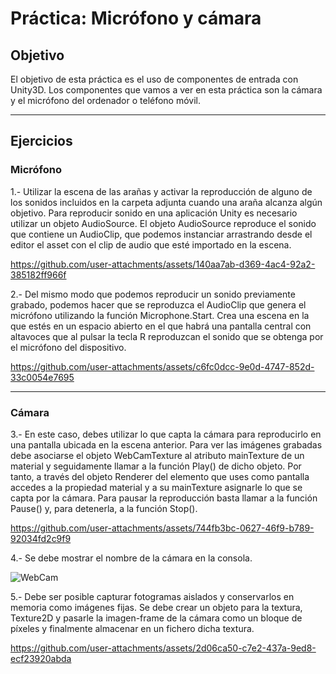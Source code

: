 # Práctica: Micrófono y cámara

## Objetivo

El objetivo de esta práctica es el uso de componentes de entrada con Unity3D. Los componentes que vamos a ver en esta práctica son la cámara y el micrófono del ordenador o teléfono móvil.

---

## Ejercicios

### Micrófono

1.- Utilizar la escena de las arañas y activar la reproducción de alguno de los sonidos incluidos en la carpeta adjunta cuando una araña alcanza algún objetivo. Para reproducir sonido en una aplicación Unity es necesario utilizar un objeto AudioSource. El objeto AudioSource reproduce el sonido que contiene un AudioClip, que podemos instanciar arrastrando desde el editor el asset con el clip de audio que esté importado en la escena.

https://github.com/user-attachments/assets/140aa7ab-d369-4ac4-92a2-385182ff966f

2.- Del mismo modo que podemos reproducir un sonido previamente grabado, podemos hacer que se reproduzca el AudioClip que genera el micrófono utilizando la función Microphone.Start. Crea una escena en la que estés en un espacio abierto en el que habrá una pantalla central con altavoces que al pulsar la tecla R reproduzcan el sonido que se obtenga por el micrófono del dispositivo.

https://github.com/user-attachments/assets/c6fc0dcc-9e0d-4747-852d-33c0054e7695

---

### Cámara

3.- En este caso, debes utilizar lo que capta la cámara para reproducirlo en una pantalla ubicada en la escena anterior. Para ver las imágenes grabadas debe asociarse el objeto WebCamTexture al atributo mainTexture de un material y seguidamente llamar a la función Play() de dicho objeto. Por tanto, a través del objeto Renderer del elemento que uses como pantalla accedes a la propiedad material y a su mainTexture asignarle lo que se capta por la cámara. Para pausar la reproducción basta llamar a la función Pause() y, para detenerla, a la función Stop().

https://github.com/user-attachments/assets/744fb3bc-0627-46f9-b789-92034fd2c9f9

4.- Se debe mostrar el nombre de la cámara en la consola.

![WebCam](https://github.com/user-attachments/assets/f82a0f1f-3977-439f-9995-5971d45fb7ac)

5.- Debe ser posible capturar fotogramas aislados y conservarlos en memoria como imágenes fijas. Se debe crear un objeto para la textura, Texture2D y pasarle la imagen-frame de la cámara como un bloque de píxeles y finalmente almacenar en un fichero dicha textura.

https://github.com/user-attachments/assets/2d06ca50-c7e2-437a-9ed8-ecf23920abda
